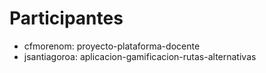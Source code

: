 # Participantes

- cfmorenom: proyecto-plataforma-docente
- jsantiagoroa: aplicacion-gamificacion-rutas-alternativas
